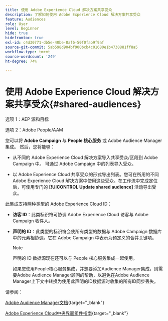 ```yaml
---
title: 使用 Adobe Experience Cloud 解决方案共享受众
description: 了解如何使用 Adobe Experience Cloud 解决方案共享受众
feature: Audiences
role: User
level: Beginner
hide: true
hidefromtoc: true
exl-id: c4d30771-db5e-40be-8af6-50f0fab9f9af
source-git-commit: 5ab598d904bf900bcb4c01680e1b4730881ff8a5
workflow-type: tm+mt
source-wordcount: '249'
ht-degree: 74%

---
```


# 使用 Adobe Experience Cloud 解决方案共享受众{#shared-audiences}


选项 1：AEP 源和目标

选项 2：Adobe People/AAM

您可以将 **Adobe Campaign** 与 **People 核心服务** 或 Adobe Audience Manager 集成。 然后，您将能够：

* 从不同的 Adobe Experience Cloud 解决方案导入共享受众/区段到 Adobe Campaign 中。 可通过 Adobe Campaign 中的列表导入受众。

* 以 Adobe Experience Cloud 共享受众的形式导出列表。您可在所用的不同 Adobe Experience Cloud 解决方案中使用这些受众。在工作流中完成定位后，可使用专门的 **[!UICONTROL Update shared audience]** 活动导出受众。

此集成支持两种类型的 Adobe Experience Cloud ID：

* **访客 ID**：此类标识符可协调 Adobe Experience Cloud 访客与 Adobe Campaign 收件人。
* **声明的 ID**：此类型的标识符会使所有类型的数据与 Adobe Campaign 数据库中的元素相协调。它在 Adobe Campaign 中表示为预定义的合并关键项。

  >[!NOTE]
  >
  > 声明的 ID 数据源现在还可以与 People 核心服务集成一起使用。
  >
  >如果您使用People核心服务集成，并想要添加Audience Manager集成，则需要Adobe Audience Manager顾问的帮助，以避免在Adobe Audience Manager上下文中转换为使用此声明的ID数据源时收集的所有ID同步丢失。

请参阅：

[Adobe Audience Manager文档](https://experienceleague.adobe.com/docs/experience-cloud-kcs/kbarticles/KA-16471.html?lang=zh-Hans){target="_blank"}

[Adobe Experience Cloud中央界面组件指南](https://experienceleague.adobe.com/docs/core-services/interface/services/audiences/audience-library.html?lang=zh_Hans){target="_blank"}
